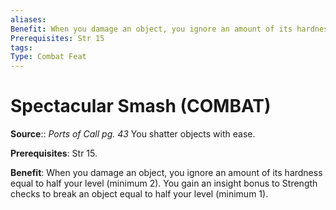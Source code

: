```yaml
---
aliases: 
Benefit: When you damage an object, you ignore an amount of its hardness equal to half your level (minimum 2). You gain an insight bonus to Strength checks to break an object equal to half your level (minimum 1).
Prerequisites: Str 15
tags: 
Type: Combat Feat
---
```


# Spectacular Smash (COMBAT)

**Source**:: _Ports of Call pg. 43_
You shatter objects with ease.  
  
**Prerequisites**: Str 15.  
  
**Benefit**: When you damage an object, you ignore an amount of its hardness equal to half your level (minimum 2). You gain an insight bonus to Strength checks to break an object equal to half your level (minimum 1).
